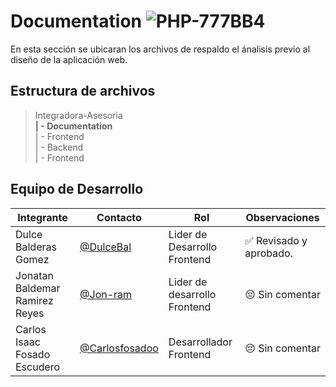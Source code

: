 # Documentation ![PHP-777BB4](https://img.shields.io/badge/PHP-777BB4?style=for-the-badge&logo=php&logoColor=white)

En esta sección se ubicaran los archivos de respaldo el ánalisis previo al diseño de la aplicación web.

## Estructura de archivos


>Integradora-Asesoria <br>
>**| - Documentation** <br>
>| - Frontend <br>
>| - Backend <br>
>| - Frontend

## Equipo de Desarrollo

   |Integrante|Contacto|Rol|Observaciones|
   |----------|--------|---|-------------|
   |Dulce Balderas Gomez|[@DulceBal](https://github.com/DulceBal)|Lider de  Desarrollo Frontend|✅ Revisado y aprobado.|
   |Jonatan  Baldemar Ramirez Reyes|[@Jon-ram](https://github.com/Jon-ram)|Lider de desarrollo Frontend|😔 Sin comentar|
   |Carlos Isaac Fosado Escudero|[@Carlosfosadoo](https://github.com/CarlosFosadoo)|Desarrollador Frontend|😔 Sin comentar|
  
